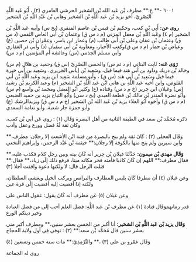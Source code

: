 ٦٠٠١ -** ع:** مطرف بْن عَبد الله بْن الشخير الحرشي العامري (٢) ، أَبُو عَبد اللَّهِ البَصْرِيّ، أخو يزيد بْن عَبد اللَّهِ بْن الشخير وهاني بْن عَبْدِ اللَّهِ بْن الشخير

**روى عن:** أَبِي بْن كعب، وحكيم بْن قيس بْن عاصم المنقري (بخ س) وأبيه عَبد اللَّهِ بْن الشخير (م ٤) وعَبد اللَّهِ بْن معقل المزني (م د س ق) وعثمان بْن أَبي العاص الثقفي (د س ق) وعثمان بْن عفان وعلي بْن أَبي طالب (م) وعمار ابن ياسر، وعِمْران بْن حصين (ع) وعياض بْن حمار (م د س ق)وكعب الأحبار، ومعاوية بْن أَبي سفيان (د) وأبي ذر الغفاري وأبي مسلم الجذمي (س) وعائشة أم المؤمنين (م د س)

**رَوَى عَنه:** ثَابِت البناني (م د تم س) والحسن البَصْرِيّ (س ق) وحميد بن هلال (م س) وخالد بْن دريك وداود بن أَبي هند فيما قيل، وسَعِيد بْن إياس الجريري، وسَعِيد بن أَبي خيرة فيما قيل وسَعِيد بْن أَبي هند (س ق) ، وأبو مسلمة سَعِيد ابن يزيد وعَبد اللَّهِ بْن أَبي القلوص، وابن أخيه عَبد اللَّهِ بن هاني ابْن عَبد اللَّهِ بْن الشخير (م) وعبد الكريم بْن رشيد (س) وغيلان ابن جرير (خ م د س) وقتادة (ع) وكثير أَبُو الفضل ومحمد بْن واسع (م س) وأَبُو نضرة المنذر بْن مالك بْن قطعة العبدي (بخ د سي) وأَبُو التياح يزيد بن حميد الضبعي (م د س ق) وأخوه أَبُو العلاء يزيد بْن عَبد الله بْن الشخير (خ م د س ق) ويزيدالرشك (ع) وأبو حمزة جار شعبة، وأبو نعامة السعدي

ذكره مُحَمَّد بْن سعد في الطبقة الثانية من أهل البصرة وَقَال (١) : روى عَن أبي بْن كعب، وكان ثقة لَهُ فضل وورع وعقل وأدب

وَقَال العجلي (٢) : كَانَ ثقة ولم ينج بالبصرة من فتنة ابْن الأشعث إلا رجلان: مطرف،** وابن سيرين ولم ينج منها بالكوفة إلا رجلان:** خيثمة بْن عَبْد الرحمن، وإبراهيم النخعي

**وَقَال مهدي بْن ميمون:** حَدَّثَنَا غيلان بْن جرير أنه كَانَ بينه وبين رجل كلام فكذب عليه،** فقال مطرف:** اللهم إن كَانَ كاذبا فأمته فخر مكانه ميتا، فرفع ذلك إِلَى زياد،** فقال:** قتلت الرجل قال: لا ولكنها دعوة وافقت أجلا (٣)

وعن غيلان (٤) أن مطرفا كَانَ يلبس المطارف والبرانس ويركب الخيل ويغشى السلطان، ولكنه إذا أفضيت إليه أفضيت إِلَى قرة عين

وعن غيلان (٥) عَن مطرف أنه كَانَ يقول: عقول الناس على

قدر زمانهموَقَال قتادة (١) عَن مطرف بْن عَبد اللَّهِ: فضل العلم أحب إلي من فضل العبادة وخير دينكم الورع

**وَقَال يزيد بْن عَبد اللَّهِ بْن الشخير:** أنا أكبر من الحسن بعشر سنين،** ومطرف أكبر مني بعشر سنين قال مُحَمَّد بْن سعد:** (٢) : توفي فِي أول ولاية الحجاج

وَقَال عَمْرو بن علي (٣) ،** والتِّرْمِذِيّ:** مات سنة خمس وتسعين (٤)

روى له الجماعة